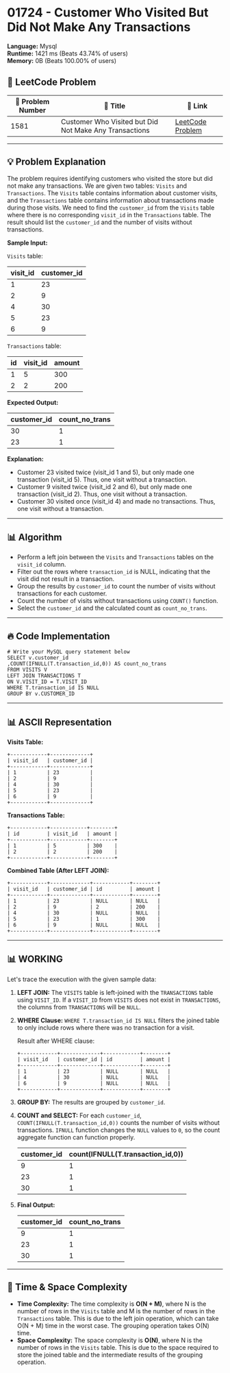 # 01724 - Customer Who Visited But Did Not Make Any Transactions
    
**Language:** Mysql  
**Runtime:** 1421 ms (Beats 43.74% of users)  
**Memory:** 0B (Beats 100.00% of users)  

## 📝 **LeetCode Problem**

| 🔢 Problem Number | 📌 Title                                                          | 🔗 Link                                                                                                     |
| ------------------ | ---------------------------------------------------------------- | ----------------------------------------------------------------------------------------------------------- |
| 1581               | Customer Who Visited but Did Not Make Any Transactions            | [LeetCode Problem](https://leetcode.com/problems/customer-who-visited-but-did-not-make-any-transactions/) |

---

## 💡 **Problem Explanation**

The problem requires identifying customers who visited the store but did not make any transactions. We are given two tables: `Visits` and `Transactions`.  The `Visits` table contains information about customer visits, and the `Transactions` table contains information about transactions made during those visits. We need to find the `customer_id` from the `Visits` table where there is no corresponding `visit_id` in the `Transactions` table. The result should list the `customer_id` and the number of visits without transactions.

**Sample Input:**

`Visits` table:

| visit_id | customer_id |
| -------- | ----------- |
| 1        | 23          |
| 2        | 9           |
| 4        | 30          |
| 5        | 23          |
| 6        | 9           |

`Transactions` table:

| id | visit_id | amount |
| -- | -------- | ------ |
| 1  | 5        | 300    |
| 2  | 2        | 200    |

**Expected Output:**

| customer_id | count_no_trans |
| ----------- | -------------- |
| 30          | 1              |
| 23          | 1              |

**Explanation:**

- Customer 23 visited twice (visit\_id 1 and 5), but only made one transaction (visit\_id 5). Thus, one visit without a transaction.
- Customer 9 visited twice (visit\_id 2 and 6), but only made one transaction (visit\_id 2). Thus, one visit without a transaction.
- Customer 30 visited once (visit\_id 4) and made no transactions. Thus, one visit without a transaction.

---

## 📊 **Algorithm**

*   Perform a left join between the `Visits` and `Transactions` tables on the `visit_id` column.
*   Filter out the rows where `transaction_id` is NULL, indicating that the visit did not result in a transaction.
*   Group the results by `customer_id` to count the number of visits without transactions for each customer.
*   Count the number of visits without transactions using `COUNT()` function.
*   Select the `customer_id` and the calculated count as `count_no_trans`.

---

## 🔥 **Code Implementation**

```mysql
# Write your MySQL query statement below
SELECT v.customer_id
,COUNT(IFNULL(T.transaction_id,0)) AS count_no_trans
FROM VISITS V
LEFT JOIN TRANSACTIONS T
ON V.VISIT_ID = T.VISIT_ID
WHERE T.transaction_id IS NULL
GROUP BY v.CUSTOMER_ID
```

---

## 📊 **ASCII Representation**

**Visits Table:**

```
+------------+-------------+
| visit_id   | customer_id |
+------------+-------------+
| 1          | 23          |
| 2          | 9           |
| 4          | 30          |
| 5          | 23          |
| 6          | 9           |
+------------+-------------+
```

**Transactions Table:**

```
+------------+------------+--------+
| id         | visit_id   | amount |
+------------+------------+--------+
| 1          | 5          | 300    |
| 2          | 2          | 200    |
+------------+------------+--------+
```

**Combined Table (After LEFT JOIN):**

```
+------------+-------------+------------+--------+
| visit_id   | customer_id | id         | amount |
+------------+-------------+------------+--------+
| 1          | 23          | NULL       | NULL   |
| 2          | 9           | 2          | 200    |
| 4          | 30          | NULL       | NULL   |
| 5          | 23          | 1          | 300    |
| 6          | 9           | NULL       | NULL   |
+------------+-------------+------------+--------+
```

---

## 📊 **WORKING**

Let's trace the execution with the given sample data:

1.  **LEFT JOIN:** The `VISITS` table is left-joined with the `TRANSACTIONS` table using `VISIT_ID`. If a `VISIT_ID` from `VISITS` does not exist in `TRANSACTIONS`, the columns from `TRANSACTIONS` will be `NULL`.

2.  **WHERE Clause:** `WHERE T.transaction_id IS NULL` filters the joined table to only include rows where there was no transaction for a visit.

    Result after WHERE clause:

    ```
    +------------+-------------+------------+--------+
    | visit_id   | customer_id | id         | amount |
    +------------+-------------+------------+--------+
    | 1          | 23          | NULL       | NULL   |
    | 4          | 30          | NULL       | NULL   |
    | 6          | 9           | NULL       | NULL   |
    +------------+-------------+------------+--------+
    ```

3.  **GROUP BY:** The results are grouped by `customer_id`.

4.  **COUNT and SELECT:** For each `customer_id`, `COUNT(IFNULL(T.transaction_id,0))` counts the number of visits without transactions. `IFNULL` function changes the `NULL` values to `0`, so the count aggregate function can function properly.

    | customer\_id | count(IFNULL(T.transaction\_id,0)) |
    | :----------- | :---------------------------------- |
    | 9            | 1                                   |
    | 23           | 1                                   |
    | 30           | 1                                   |

5.  **Final Output:**

    | customer\_id | count\_no\_trans |
    | :----------- | :--------------- |
    | 9            | 1                |
    | 23           | 1                |
    | 30           | 1                |

---

## 🚀 **Time & Space Complexity**

*   **Time Complexity:** The time complexity is **O(N + M)**, where N is the number of rows in the `Visits` table and M is the number of rows in the `Transactions` table. This is due to the left join operation, which can take O(N + M) time in the worst case. The grouping operation takes O(N) time.
*   **Space Complexity:** The space complexity is **O(N)**, where N is the number of rows in the `Visits` table.  This is due to the space required to store the joined table and the intermediate results of the grouping operation.
    